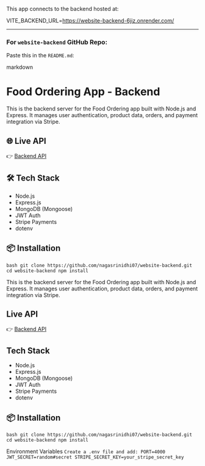 This app connects to the backend hosted at:

VITE_BACKEND_URL=https://website-backend-6jiz.onrender.com/

---

###  For `website-backend` GitHub Repo:
Paste this in the `README.md`:

markdown
#  Food Ordering App - Backend

This is the backend server for the Food Ordering app built with Node.js and Express. It manages user authentication, product data, orders, and payment integration via Stripe.

## 🌐 Live API
👉 [Backend API](https://website-backend-6jiz.onrender.com)

## 🛠 Tech Stack
- Node.js
- Express.js
- MongoDB (Mongoose)
- JWT Auth
- Stripe Payments
- dotenv

## 📦 Installation

``bash
git clone https://github.com/nagasrinidhi07/website-backend.git
cd website-backend
npm install``


This is the backend server for the Food Ordering app built with Node.js and Express. It manages user authentication, product data, orders, and payment integration via Stripe.

##  Live API
👉 [Backend API](https://website-backend-6jiz.onrender.com)

##  Tech Stack
- Node.js
- Express.js
- MongoDB (Mongoose)
- JWT Auth
- Stripe Payments
- dotenv

## 📦 Installation

``bash
git clone https://github.com/nagasrinidhi07/website-backend.git
cd website-backend
npm install``

Environment Variables
``Create a .env file and add:
PORT=4000
JWT_SECRET=random#secret
STRIPE_SECRET_KEY=your_stripe_secret_key``
